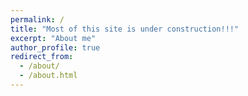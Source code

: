```yaml
---
permalink: /
title: "Most of this site is under construction!!!"
excerpt: "About me"
author_profile: true
redirect_from: 
  - /about/
  - /about.html
---
```



